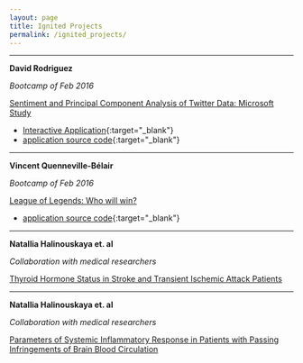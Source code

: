 ```yaml
---
layout: page
title: Ignited Projects
permalink: /ignited_projects/
---
```


---

__David Rodriguez__ 

_Bootcamp of Feb 2016_

[Sentiment and Principal Component Analysis of Twitter Data: Microsoft Study](/ignited_projects/2016-04__David_Rodriguez/Twitter-Sentiment-PCA-master/)   

* [Interactive Application](https://dr-rodriguez.shinyapps.io/twitter_analysis/){:target="_blank"}
* [application source code](https://github.com/dr-rodriguez/Twitter-Analysis-Shiny-App){:target="_blank"}

---

__Vincent Quenneville-Bélair__

_Bootcamp of Feb 2016_

[League of Legends: Who will win?](/ignited_projects/2016_05__Vincen_Quenneville_Belair/league_of_legends/)

* [application source code](https://github.com/vincentqb/league-of-legends){:target="_blank"}

---       

__Natallia Halinouskaya et. al__ 

_Collaboration with medical researchers_

[Thyroid Hormone Status in Stroke and Transient Ischemic Attack Patients](/ignited_projects/2016__Natallia_Halinouskaya/thyroid_hormone_status/thyroid_hormone_status/)   
    
---       

__Natallia Halinouskaya et. al__

_Collaboration with medical researchers_   

[Parameters of Systemic Inflammatory Response in Patients with Passing Infringements of Brain Blood Circulation](/ignited_projects/2016__Natallia_Halinouskaya/param_of_systemic_infl_response/param_of_systemic_infl_response/)   


